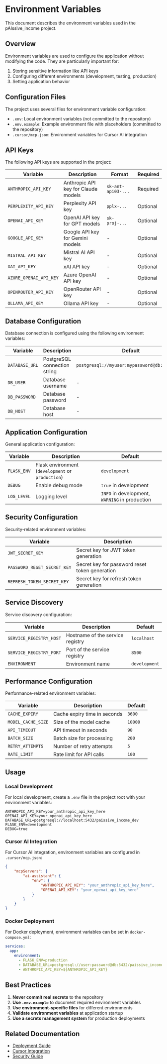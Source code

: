 # Environment Variables

This document describes the environment variables used in the pAIssive_income project.

## Overview

Environment variables are used to configure the application without modifying the code. They are particularly important for:

1. Storing sensitive information like API keys
2. Configuring different environments (development, testing, production)
3. Setting application behavior

## Configuration Files

The project uses several files for environment variable configuration:

- `.env`: Local environment variables (not committed to the repository)
- `.env.example`: Example environment file with placeholders (committed to the repository)
- `.cursor/mcp.json`: Environment variables for Cursor AI integration

## API Keys

The following API keys are supported in the project:

| Variable               | Description                         | Format             | Required |
| ---------------------- | ----------------------------------- | ------------------ | -------- |
| `ANTHROPIC_API_KEY`    | Anthropic API key for Claude models | `sk-ant-api03-...` | Required |
| `PERPLEXITY_API_KEY`   | Perplexity API key                  | `pplx-...`         | Optional |
| `OPENAI_API_KEY`       | OpenAI API key for GPT models       | `sk-proj-...`      | Optional |
| `GOOGLE_API_KEY`       | Google API key for Gemini models    | -                  | Optional |
| `MISTRAL_API_KEY`      | Mistral AI API key                  | -                  | Optional |
| `XAI_API_KEY`          | xAI API key                         | -                  | Optional |
| `AZURE_OPENAI_API_KEY` | Azure OpenAI API key                | -                  | Optional |
| `OPENROUTER_API_KEY`   | OpenRouter API key                  | -                  | Optional |
| `OLLAMA_API_KEY`       | Ollama API key                      | -                  | Optional |

## Database Configuration

Database connection is configured using the following environment variables:

| Variable       | Description                  | Default                                       |
| -------------- | ---------------------------- | --------------------------------------------- |
| `DATABASE_URL` | PostgreSQL connection string | `postgresql://myuser:mypassword@db:5432/mydb` |
| `DB_USER`      | Database username            | -                                             |
| `DB_PASSWORD`  | Database password            | -                                             |
| `DB_HOST`      | Database host                | -                                             |

## Application Configuration

General application configuration:

| Variable    | Description                                       | Default                                        |
| ----------- | ------------------------------------------------- | ---------------------------------------------- |
| `FLASK_ENV` | Flask environment (`development` or `production`) | `development`                                  |
| `DEBUG`     | Enable debug mode                                 | `true` in development                          |
| `LOG_LEVEL` | Logging level                                     | `INFO` in development, `WARNING` in production |

## Security Configuration

Security-related environment variables:

| Variable                    | Description                                    |
| --------------------------- | ---------------------------------------------- |
| `JWT_SECRET_KEY`            | Secret key for JWT token generation            |
| `PASSWORD_RESET_SECRET_KEY` | Secret key for password reset token generation |
| `REFRESH_TOKEN_SECRET_KEY`  | Secret key for refresh token generation        |

## Service Discovery

Service discovery configuration:

| Variable                | Description                      | Default       |
| ----------------------- | -------------------------------- | ------------- |
| `SERVICE_REGISTRY_HOST` | Hostname of the service registry | `localhost`   |
| `SERVICE_REGISTRY_PORT` | Port of the service registry     | `8500`        |
| `ENVIRONMENT`           | Environment name                 | `development` |

## Performance Configuration

Performance-related environment variables:

| Variable           | Description                  | Default |
| ------------------ | ---------------------------- | ------- |
| `CACHE_EXPIRY`     | Cache expiry time in seconds | `3600`  |
| `MODEL_CACHE_SIZE` | Size of the model cache      | `10000` |
| `API_TIMEOUT`      | API timeout in seconds       | `90`    |
| `BATCH_SIZE`       | Batch size for processing    | `200`   |
| `RETRY_ATTEMPTS`   | Number of retry attempts     | `5`     |
| `RATE_LIMIT`       | Rate limit for API calls     | `100`   |

## Usage

### Local Development

For local development, create a `.env` file in the project root with your environment variables:

```
ANTHROPIC_API_KEY=your_anthropic_api_key_here
OPENAI_API_KEY=your_openai_api_key_here
DATABASE_URL=postgresql://localhost:5432/paissive_income_dev
FLASK_ENV=development
DEBUG=true
```

### Cursor AI Integration

For Cursor AI integration, environment variables are configured in `.cursor/mcp.json`:

```json
{
    "mcpServers": {
        "ai-assistant": {
            "env": {
                "ANTHROPIC_API_KEY": "your_anthropic_api_key_here",
                "OPENAI_API_KEY": "your_openai_api_key_here"
            }
        }
    }
}
```

### Docker Deployment

For Docker deployment, environment variables can be set in `docker-compose.yml`:

```yaml
services:
  app:
    environment:
      - FLASK_ENV=production
      - DATABASE_URL=postgresql://user:password@db:5432/paissive_income
      - ANTHROPIC_API_KEY=${ANTHROPIC_API_KEY}
```

## Best Practices

1. **Never commit real secrets** to the repository
2. **Use `.env.example`** to document required environment variables
3. **Use environment-specific files** for different environments
4. **Validate environment variables** at application startup
5. **Use a secrets management system** for production deployments

## Related Documentation

- [Deployment Guide](deployment_guide.md)
- [Cursor Integration](cursor_integration.md)
- [Security Guide](security.md)
